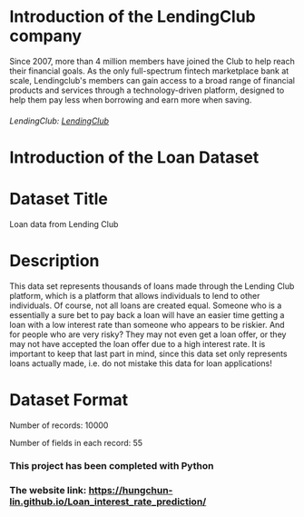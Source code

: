 <h1>Introduction of the LendingClub company</h1>
          <p>Since 2007, more than 4 million members have joined the Club to help reach their financial goals. As the only full-spectrum fintech marketplace bank at scale, Lendingclub's members can gain access to a broad range of financial products and services through a technology-driven platform, designed to help them pay less when borrowing and earn more when saving.</p>
          <h6>LendingClub: <a href="https://www.lendingclub.com/company/about-us">LendingClub</a></h6>
<h1>Introduction of the Loan Dataset</h1>
<h1>Dataset Title </h1> <p>Loan data from Lending Club</p>
<h1>Description</h1><p>This data set represents thousands of loans made through the Lending Club platform, which is a platform that allows individuals to lend to other individuals. Of course, not all loans are created equal. Someone who is a essentially a sure bet to pay back a loan will have an easier time getting a loan with a low interest rate than someone who appears to be riskier. And for people who are very risky? They may not even get a loan offer, or they may not have accepted the loan offer due to a high interest rate. It is important to keep that last part in mind, since this data set only represents loans actually made, i.e. do not mistake this data for loan applications!</p>    
<h1>Dataset Format </h1> <p>Number of records: 10000</p>
<p>Number of fields in each record: 55</p>

### This project has been completed with Python
### The website link: https://hungchun-lin.github.io/Loan_interest_rate_prediction/
